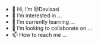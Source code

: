 - 👋 Hi, I’m @Devisasi
- 👀 I’m interested in ...
- 🌱 I’m currently learning ...
- 💞️ I’m looking to collaborate on ...
- 📫 How to reach me ...

<!---
Devisasi/Devisasi is a ✨ special ✨ repository because its `README.md` (this file) appears on your GitHub profile.
You can click the Preview link to take a look at your changes.
--->
